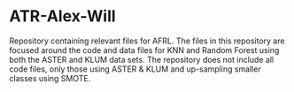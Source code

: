 # ATR-Alex-Will
Repository containing relevant files for AFRL. The files in this repository are focused around the code and data files for KNN and Random Forest using both the ASTER and KLUM data sets. The repository does not include all code files, only those using ASTER &amp; KLUM and up-sampling smaller classes using SMOTE.

